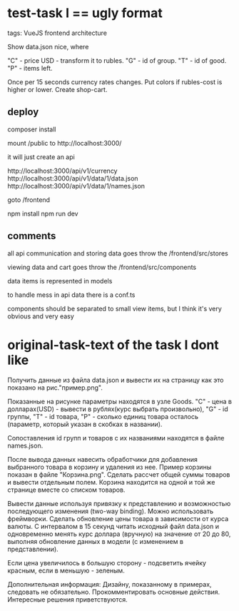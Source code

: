 # test-task I == ugly format

tags: VueJS frontend architecture

Show data.json nice, where

"C" - price USD - transform it to rubles.
"G" - id of group.
"T" - id of good.
"P" - items left.

Once per 15 seconds currency rates changes. Put colors if rubles-cost is higher or lower. Create shop-cart.

## deploy

composer install

mount /public to http://localhost:3000/

it will just create an api

http://localhost:3000/api/v1/currency
http://localhost:3000/api/v1/data/1/data.json
http://localhost:3000/api/v1/data/1/names.json

goto /frontend

npm install
npm run dev

## comments

all api communication and storing data goes throw the /frontend/src/stores

viewing data and cart goes throw the /frontend/src/components

data items is represented in models

to handle mess in api data there is a conf.ts

components should be separated to small view items, but I think it's very obvious and very easy

# original-task-text of the task I dont like

Получить данные из файла data.json и вывести их на страницу как это показано на рис."пример.png".

Показанные на рисунке параметры находятся в узле Goods. 
"C" - цена в долларах(USD) - вывести в рублях(курс выбрать произвольно), 
"G" - id группы, 
"T" - id товара, 
"P" - сколько единиц товара осталось (параметр, который указан в скобках в названии).

Сопоставления id групп и товаров с их названиями находятся в файле names.json.

После вывода данных навесить обработчики для добавления выбранного товара в корзину и удаления из нее.
Пример корзины показан в файле "Корзина.png". Сделать рассчет общей суммы товаров и вывести отдельным полем.
Корзина находится на одной и той же странице вместе со списком товаров.

Вывести данные используя привязку к представлению и возможностью последующего изменения (two-way binding).
Можно использовать фреймворки. 
Сделать обновление цены товара в зависимости от курса валюты.
С интервалом в 15 секунд читать исходный файл data.json и одновременно менять курс доллара (вручную) на значение от 20 до 80,
выполняя обновление данных в модели (с изменением в представлении).

Если цена увеличилось в большую сторону - подсветить ячейку красным, если в меньшую - зеленым.

Дополнительная информация: Дизайну, показанному в примерах, следовать не обязательно.
Прокомментировать основные действия. Интересные решения приветствуются.
